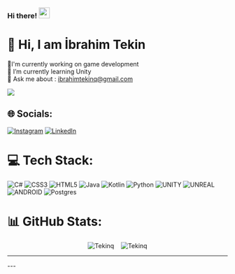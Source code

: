 ### Hi there! <img src="https://media.giphy.com/media/hvRJCLFzcasrR4ia7z/giphy.gif" width="25px">

# 💫 Hi, I am İbrahim Tekin
🔭I'm currently working on game development<br>🌱 I’m currently learning Unity<br>💬 Ask me about : ibrahimtekinq@gmail.com<br>

[![](https://visitcount.itsvg.in/api?id=Tekinq&icon=2&color=10)](https://visitcount.itsvg.in)

## 🌐 Socials:
[![Instagram](https://img.shields.io/badge/Instagram-%23E4405F.svg?logo=Instagram&logoColor=white)](https://instagram.com/ibrahimtekinq) [![LinkedIn](https://img.shields.io/badge/LinkedIn-%230077B5.svg?logo=linkedin&logoColor=white)](https://linkedin.com/in/ibrahimtekinq) 

# 💻 Tech Stack:
![C#](https://img.shields.io/badge/c%23-%23239120.svg?style=for-the-badge&logo=c-sharp&logoColor=white) ![CSS3](https://img.shields.io/badge/css3-%231572B6.svg?style=for-the-badge&logo=css3&logoColor=white) ![HTML5](https://img.shields.io/badge/html5-%23E34F26.svg?style=for-the-badge&logo=html5&logoColor=white) ![Java](https://img.shields.io/badge/java-%23ED8B00.svg?style=for-the-badge&logo=java&logoColor=white) ![Kotlin](https://img.shields.io/badge/kotlin-%230095D5.svg?style=for-the-badge&logo=kotlin&logoColor=white) ![Python](https://img.shields.io/badge/python-3670A0?style=for-the-badge&logo=python&logoColor=ffdd54) ![UNITY](https://img.shields.io/badge/Unity-%2320232a.svg?style=for-the-badge&logo=unity&logoColor=white) ![UNREAL](https://img.shields.io/badge/unreal-%2320232a.svg?style=for-the-badge&logo=unreal-engine&logoColor=white) ![ANDROID](https://img.shields.io/badge/android-%2320232a.svg?style=for-the-badge&logo=android&logoColor=%a4c639) ![Postgres](https://img.shields.io/badge/postgres-%23316192.svg?style=for-the-badge&logo=postgresql&logoColor=white)
# 📊 GitHub Stats:
<p  align="center"> 
  <img src="https://github-readme-stats.vercel.app/api?username=Tekinq&show_icons=true&theme=radical" alt="Tekinq" />
  &nbsp;&nbsp;
  <img src="https://github-readme-stats.vercel.app/api/top-langs/?username=Tekinq&layout=compact&theme=radical" alt="Tekinq" />
<p>
<hr>
---


<!-- Proudly created with GPRM ( https://gprm.itsvg.in ) -->
